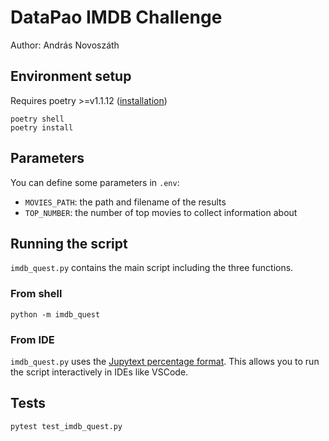 # DataPao IMDB Challenge

Author: András Novoszáth

## Environment setup

Requires poetry >=v1.1.12 ([installation](https://python-poetry.org/docs/#installation))

```shell
poetry shell
poetry install
```

## Parameters

You can define some parameters in `.env`:

- `MOVIES_PATH`: the path and filename of the results
- `TOP_NUMBER`: the number of top movies to collect information about

## Running the script

`imdb_quest.py` contains the main script including the three functions.

### From shell

```shell
python -m imdb_quest
```

### From IDE

`imdb_quest.py` uses the [Jupytext percentage format](https://jupytext.readthedocs.io/en/latest/formats.html#the-percent-format). This allows you to run the script interactively in IDEs like VSCode.

## Tests

```shell
pytest test_imdb_quest.py
```
